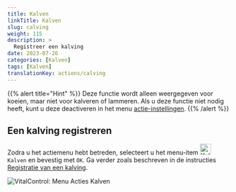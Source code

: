 ```yaml
---
title: Kalven
linkTitle: Kalven
slug: calving
weight: 115
description: >
  Registreer een kalving
date: 2023-07-26
categories: [Kalven]
tags: [Kalven]
translationKey: actions/calving
---
```

{{% alert title="Hint" %}}
Deze functie wordt alleen weergegeven voor koeien, maar niet voor kalveren of lammeren.
Als u deze functie niet nodig heeft, kunt u deze deactiveren in het menu [actie-instellingen](../settings/).
{{% /alert %}}

## Een kalving registreren

Zodra u het actiemenu hebt betreden, selecteert u het menu-item <img src="/icons/actions/calving.svg" width="25" align="bottom" alt="Kalven"  alt="Kalven"/> `Kalven` en bevestig met `OK`. Ga verder zoals beschreven in de instructies [Registratie van een kalving](/nl/docs/new/calving/).

   ![VitalControl: Menu Acties Kalven](../images/calving.png "Kalven")
